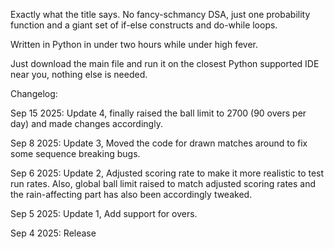 Exactly what the title says. No fancy-schmancy DSA, just one probability function and a giant set of if-else constructs and do-while loops.

Written in Python in under two hours while under high fever.

Just download the main file and run it on the closest Python supported IDE near you, nothing else is needed.

Changelog:

Sep 15 2025: Update 4, finally raised the ball limit to 2700 (90 overs per day) and made changes accordingly.

Sep 8 2025: Update 3, Moved the code for drawn matches around to fix some sequence breaking bugs.

Sep 6 2025: Update 2, Adjusted scoring rate to make it more realistic to test run rates. Also, global ball limit raised to match adjusted scoring rates and the rain-affecting part has also been accordingly tweaked.

Sep 5 2025: Update 1, Add support for overs.

Sep 4 2025: Release
